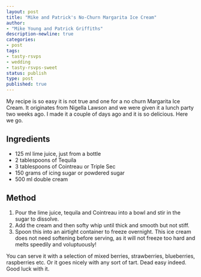 ```yaml
---
layout: post
title: "Mike and Patrick's No-Churn Margarita Ice Cream"
author:
- "Mike Young and Patrick Griffiths"
description-newline: true
categories:
- post
tags:
- tasty-rsvps
- wedding
- tasty-rsvps-sweet
status: publish
type: post
published: true
---
```


My recipe is so easy it is not true and one for a no churn Margarita Ice Cream. It originates from Nigella Lawson and we were given it a lunch party two weeks ago. I made it a couple of days ago and it is so delicious. Here we go.

## Ingredients

* 125 ml lime juice, just from a bottle
* 2 tablespoons of Tequila
* 3 tablespoons of Cointreau or Triple Sec
* 150 grams of icing sugar or powdered sugar
* 500 ml double cream

## Method

1. Pour the lime juice, tequila and Cointreau into a bowl and stir in the sugar to dissolve.
1. Add the cream and then softy whip until thick and smooth but not stiff.
1. Spoon this into an airtight container to freeze overnight. This ice cream does not need softening before serving, as it will not freeze too hard and melts speedily and voluptuously!

You can serve it with a selection of mixed berries, strawberries, blueberries, raspberries etc.  Or it goes nicely with any sort of tart.  Dead easy indeed.  Good luck with it.

